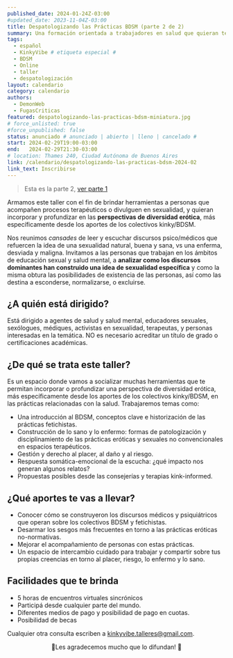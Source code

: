```yaml
---
published_date: 2024-01-24Z-03:00
#updated_date: 2023-11-04Z-03:00
title: Despatologizando las Prácticas BDSM (parte 2 de 2)
summary: Una formación orientada a trabajadores en salud que quieran tener un enfoque que incluya las prácticas eróticas no-normativas
tags:
  - español
  - KinkyVibe # etiqueta especial #
  - BDSM
  - Online
  - taller
  - despatologización
layout: calendario
category: calendario
authors:
  - DemonWeb
  - FugasCriticas
featured: despatologizando-las-practicas-bdsm-miniatura.jpg
# force_unlisted: true
#force_unpublished: false
status: anunciado # anunciado | abierto | lleno | cancelado #
start: 2024-02-29T19:00-03:00
end:   2024-02-29T21:30-03:00
# location: Thames 240, Ciudad Autónoma de Buenos Aires
link: /calendario/despatologizando-las-practicas-bdsm-2024-02
link_text: Inscribirse
---
```


> Esta es la parte 2, [ver parte 1](/calendario/despatologizando-las-practicas-bdsm-2024-02)

Armamos este taller con el fin de brindar herramientas a personas que acompañen procesos terapéuticos o divulguen en sexualidad, y quieran incorporar y profundizar en las **perspectivas de diversidad erótica**, más específicamente desde los aportes de los colectivos kinky/BDSM.

Nos reunimos _cansades_ de leer y escuchar discursos psico/médicos que refuercen la idea de una sexualidad natural, buena y sana, vs una enferma, desviada y maligna.
Invitamos a las personas que trabajan en los ámbitos de educación sexual y salud mental, a **analizar como los discursos dominantes han construido una idea de sexualidad específica** y como la misma obtura las posibilidades de existencia de las personas, así como las destina a esconderse, normalizarse, o excluirse.

## ¿A quién está dirigido?

Está dirigido a agentes de salud y salud mental, educadores sexuales, sexólogues, médiques, activistas en sexualidad, terapeutas, y personas interesadas en la temática. NO es necesario acreditar un título de grado o certificaciones académicas.

## ¿De qué se trata este taller?

Es un espacio donde vamos a socializar muchas herramientas que te permitan incorporar o profundizar una perspectiva de diversidad erótica, más específicamente desde los aportes de los colectivos kinky/BDSM, en las prácticas relacionadas con la salud. Trabajaremos temas como:

- Una introducción al BDSM, conceptos clave e historización de las prácticas fetichistas.
- Construcción de lo sano y lo enfermo: formas de patologización y disciplinamiento de las prácticas eróticas y sexuales no convencionales en espacios terapéuticos.
- Gestión y derecho al placer, al daño y al riesgo.
- Respuesta somática-emocional de la escucha: ¿qué impacto nos generan algunos relatos?
- Propuestas posibles desde las consejerías y terapias kink-informed.

## ¿Qué aportes te vas a llevar?

- Conocer cómo se construyeron los discursos médicos y psiquiátricos que operan sobre los colectivos BDSM y fetichistas.
- Desarmar los sesgos más frecuentes en torno a las prácticas eróticas no-normativas.
- Mejorar el acompañamiento de personas con estas prácticas.
- Un espacio de intercambio cuidado para trabajar y compartir sobre tus propias creencias en torno al placer, riesgo, lo enfermo y lo sano.

## Facilidades que te brinda

- 5 horas de encuentros virtuales sincrónicos
- Participá desde cualquier parte del mundo.
- Diferentes medios de pago y posibilidad de pago en cuotas.
- Posibilidad de becas

Cualquier otra consulta escriben a [kinkyvibe.talleres@gmail.com](mailto:kinkyvibe.talleres@gmail.com).

<p style="text-align:center">🖤Les agradecemos mucho que lo difundan! 🖤</p>
